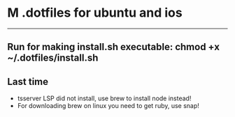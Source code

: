 # M .dotfiles for ubuntu and ios

<hr>

## Run for making install.sh executable: chmod +x ~/.dotfiles/install.sh

## Last time

- tsserver LSP did not install, use brew to install node instead!
- For downloading brew on linux you need to get ruby, use snap!
